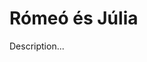 <!-- ======================================================================
--- Search engine
title:          Rómeó és Júlia
keywords:       Rómeó, Júlia, tragédia
description:    William Shakespeare: Rómeó és Júlia.
--- Menu system
order:          90
text:           Rómeó és Júlia
hidden:         false
umbel:          false
--- Page properties
id:             /tragedies/romeo-and-juliet
document:       
layout:         layout-2-left
$-left:         play-list
searchable:     true
======================================================================= -->

# Rómeó és Júlia

Description...
